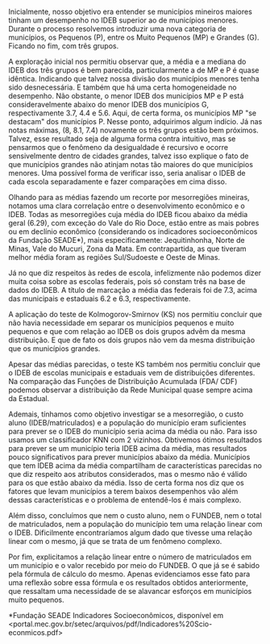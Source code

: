 Inicialmente, nosso objetivo era entender se municípios mineiros maiores tinham um desempenho no IDEB superior ao de municípios menores.
Durante o processo resolvemos introduzir uma nova categoria de municípios, os Pequenos (P), entre os Muito Pequenos (MP) e Grandes (G). Ficando no fim, com três grupos. 

A exploração inicial nos permitiu observar que, a média e a mediana do IDEB dos três grupos é bem parecida, particularmente a de MP e P é quase idêntica. Indicando que talvez nossa divisão dos municípios menores tenha sido desnecessária. E também que há uma certa homogeneidade no desempenho. 
Não obstante, o menor IDEB dos municípios MP e P está consideravelmente abaixo do menor IDEB dos municípios G, respectivamente 3.7, 4.4 e 5.6. Aqui, de certa forma, os municípios MP "se destacam" dos municípios P. Nesse ponto, adquirimos algum indício.
Já nas notas máximas, (8, 8.1, 7.4) novamente os três grupos estão bem próximos. Talvez, esse resultado seja de alguma forma contra intuitivo, mas se pensarmos que o fenômeno da desigualdade é recursivo e ocorre sensivelmente dentro de cidades grandes, talvez isso explique o fato de que municípios grandes não atinjam notas tão maiores do que municípios menores. Uma possível forma de verificar isso, seria analisar o IDEB de cada escola separadamente e fazer comparações em cima disso.

Olhando para as médias fazendo um recorte por mesorregiões mineiras, notamos uma clara correlação entre o desenvolvimento econômico e o IDEB. 
Todas as mesorregiões cuja média do IDEB ficou abaixo da média geral (6.29), com exceção do Vale do Rio Doce, estão entre as mais pobres ou em declínio econômico (considerando os indicadores socioeconômicos da Fundação SEADE*), mais especificamente: Jequitinhonha, Norte de Minas, Vale do Mucuri, Zona da Mata.
Em contrapartida, as que tiveram melhor média foram as regiões Sul/Sudoeste e Oeste de Minas.


Já no que diz respeitos às redes de escola, infelizmente não podemos dizer muita coisa sobre as escolas federais, pois só constam três na base de dados do IDEB.
A título de marcação a média das federais foi de 7.3, acima das municipais e estaduais 6.2 e 6.3, respectivamente.

A aplicação do teste de Kolmogorov-Smirnov (KS) nos permitiu concluir que não havia necessidade em separar os municípios pequenos e muito pequenos e que com relação ao IDEB os dois grupos advêm da mesma distribuição. E que de fato os dois grupos não vem da mesma distribuição que os municípios grandes.

Apesar das médias parecidas, o teste KS também nos permitiu concluir que o IDEB de escolas municipais e estaduais vem de distribuições diferentes. Na comparação das Funções de  Distribuição Acumulada (FDA/ CDF) podemos observar a distribuição da Rede Municipal quase sempre acima da Estadual.

Ademais, tínhamos como objetivo investigar se a mesorregião, o custo aluno (IDEB/matriculados) e a população do município eram suficientes para prever se o IDEB do município seria acima da média ou não. Para isso usamos um classificador KNN com 2 vizinhos. Obtivemos ótimos resultados para prever se um município teria IDEB acima da média, mas resultados pouco significativos para prever municípios abaixo da média. 
Municípios que tem IDEB acima da média compartilham de características parecidas no que diz respeito aos atributos considerados, mas o mesmo não é válido para os que estão abaixo da média. Isso de certa forma nos diz que os fatores que levam municípios a terem baixos desempenhos vão além dessas características e o problema de entendê-los é mais complexo.  

Além disso, concluímos que nem o custo aluno, nem o FUNDEB, nem o total de matriculados, nem a população do município tem uma relação linear com o IDEB.
Dificilmente encontraríamos algum dado que tivesse uma relação linear com o mesmo, já que se trata de um fenômeno complexo.

Por fim, explicitamos a relação linear entre o número de matriculados em um município e o valor recebido por meio do FUNDEB. O que já se é sabido pela fórmula de cálculo do mesmo. Apenas evidenciamos esse fato para uma reflexão sobre essa fórmula e os resultados obtidos anteriormente, que ressaltam uma necessidade de se alavancar esforços em municípios muito pequenos. 

*Fundação SEADE Indicadores Socioeconômicos, disponível em <portal.mec.gov.br/setec/arquivos/pdf/Indicadores%20Scio-econmicos.pdf>
